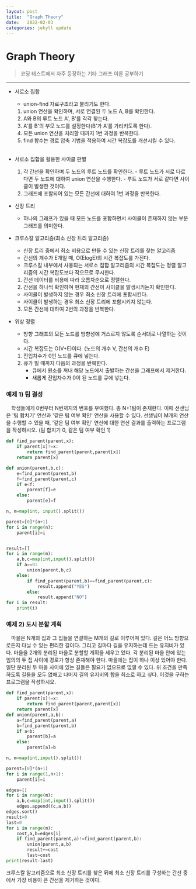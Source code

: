 ```yaml
---
layout: post
title:  "Graph Theory"
date:   2022-02-03
categories: jekyll update
---
```

# Graph Theory
> 코딩 테스트에서 자주 등장하는 기타 그래프 이론 공부하기

---
+ 서로소 집합
  - union-find 자료구조라고 불리기도 한다.
  1. union 연산을 확인하며, 서로 연결된 두 노드 A, B를 확인한다.
    1. A와 B의 루트 노드 A', B'를 각각 찾는다.
    2. A'를 B'의 부모 노드를 설정한다(B'가 A'를 가리키도록 한다).
  2. 모든 union 연산을 처리할 때까지 1번 과정을 반복한다.
  3. find 함수는 경로 압축 기법을 적용하여 시간 복잡도를 개선시킬 수 있다.
  <br>
+ 서로소 집합을 활용한 사이클 판별
    1. 각 간선을 확인하며 두 노드의 루트 노드를 확인한다.
      - 루트 노드가 서로 다르다면 두 노드에 대하여 union 연산을 수행한다.
      - 루트 노드가 서로 같다면 사이클이 발생한 것이다.
    2. 그래프에 포함되어 있는 모든 간선에 대하여 1번 과정을 반복한다.

+ 신장 트리
   - 하나의 그래프가 있을 때 모든 노드를 포함하면서 사이클이 존재하지 않는 부분 그래프를 의미한다.
+ 크루스칼 알고리즘(최소 신장 트리 알고리즘)
   - 신장 트리 중에서 최소 비용으로 만들 수 있는 신장 트리를 찾는 알고리즘
   - 간선의 개수가 E개일 때, O(ElogE)의 시간 복잡도를 가진다.
   - 크루스칼 내부에서 사용되는 서로소 집합 알고리즘의 시간 복잡도는 정렬 알고리즘의 시간 복잡도보다 작으므로 무시한다.
   1. 간선 데이터를 비용에 따라 오름차순으로 정렬한다.
   2. 간선을 하나씩 확인하며 현재의 간선이 사이클을 발생시키는지 확인한다.
    - 사이클이 발생하지 않는 경우 최소 신장 트리에 포함시킨다.
    - 사이클이 발생하는 경우 최소 신장 트리에 포함시키지 않는다.
   3. 모든 간선에 대하여 2번의 과정을 반복한다.

+ 위상 정렬
    - 방향 그래프의 모든 노드를 방향성에 거스르지 않도록 순서대로 나열하는 것이다.
    - 시간 복잡도는 O(V+E)이다. (노드의 개수 V, 간선의 개수 E)
    1. 진입차수가 0인 노드를 큐에 넣는다.
    2. 큐가 빌 때까지 다음의 과정을 반복한다.
        - 큐에서 원소를 꺼내 해당 노드에서 출발하는 간선을 그래프에서 제거한다.
        - 새롭게 진입차수가 0이 된 노드를 큐에 넣는다.

### 예제 1) 팀 결성
　학생들에게 0번부터 N번까지의 번호를 부여했다. 총 N+1팀이 존재한다. 이때 선샌님은 '팀 합치기' 연산과 '같은 팀 여부 확인' 연산을 사용할 수 있다. 선생님이 M개의 연산을 수행할 수 있을 때, '같은 팀 여부 확인' 연산에 대한 연산 결과를 출력하는 프로그램을 작성하시오. (팀 합치기 0, 같은 팀 여부 확인 1)

```python
def find_parent(parent,x):
    if parent[x]!=x:
        return find_parent(parent,parent[x])
    return parent[x]

def union(parent,b,c):
    e=find_parent(parent,b)
    f=find_parent(parent,c)
    if e<f:
        parent[f]=e
    else:
        parent[e]=f

n, m=map(int, input().split())

parent=[0]*(n+1)
for i in range(n):
    parent[i]=i


result=[]
for i in range(m):
    a,b,c=map(int,input().split())
    if a==0:
        union(parent,b,c)
    else:
        if find_parent(parent,b)==find_parent(parent,c):
            result.append("YES")
        else:
            result.append("NO")
for i in result:
    print(i)
```

### 예제 2) 도시 분할 계획
　마을은 N개의 집과 그 집들을 연결하는 M개의 길로 이루어져 있다. 길은 어느 방향으로든지 다닐 수 있는 편리한 길이다. 그리고 길마다 길을 유지하는데 드는 유지비가 있다. 마을을 2개의 분리된 마을로 분할할 계획을 세우고 있다. 각 분리된 마을 안에 있는 임의의 두 집 사이에 경로가 항상 존재해야 한다. 마을에는 집이 하나 이상 있어야 한다. 일단 분리된 두 마을 사이에 있는 길들은 필요가 없으므로 없앨 수 있다. 위 조건을 만족하도록 길들을 모두 없애고 나머지 길의 유지비의 합을 최소로 하고 싶다. 이것을 구하는 프로그램을 작성하시오.
```python
def find_parent(parent,x):
    if parent[x]!=x:
        return find_parent(parent,parent[x])
    return parent[x]
def union(parent,a,b):
    a=find_parent(parent,a)
    b=find_parent(parent,b)
    if a<b:
        parent[b]=a
    else:
        parent[a]=b

n, m=map(int,input().split())

parent=[0]*(n+1)
for i in range(1,n+1):
    parent[i]=i

edges=[]
for i in range(m):
    a,b,c=map(int,input().split())
    edges.append((c,a,b))
edges.sort()
result=0
last=0
for i in range(m):
    cost,a,b=edges[i]
    if find_parent(parent,a)!=find_parent(parent,b):
        union(parent,a,b)
        result+=cost
        last=cost
print(result-last)
```
크루스칼 알고리즘으로 최소 신장 트리를 찾은 뒤에 최소 신장 트리를 구성하는 간선 중에서 가장 비용이 큰 간선을 제거하는 것이다.


